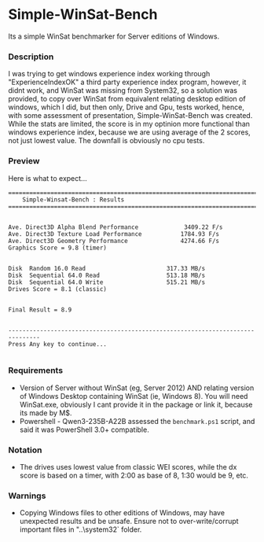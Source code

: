 # Simple-WinSat-Bench
Its a simple WinSat benchmarker for Server editions of Windows.

### Description
I was trying to get windows experience index working through "ExperienceIndexOK" a third party experience index program, however, it didnt work, and WinSat was missing from System32, so a solution was provided, to copy over WinSat from equivalent relating desktop edition of windows, which I did, but then only, Drive and Gpu, tests worked, hence, with some assessment of presentation, Simple-WinSat-Bench was created. While the stats are limited, the score is in my optinion more functional than windows experience index, because we are using average of the 2 scores, not just lowest value. The downfall is obviously no cpu tests.

### Preview
Here is what to expect...
```
===============================================================================
    Simple-Winsat-Bench : Results
===============================================================================


Ave. Direct3D Alpha Blend Performance             3409.22 F/s
Ave. Direct3D Texture Load Performance           1784.93 F/s
Ave. Direct3D Geometry Performance               4274.66 F/s
Graphics Score = 9.8 (timer)


Disk  Random 16.0 Read                       317.33 MB/s
Disk  Sequential 64.0 Read                   513.18 MB/s
Disk  Sequential 64.0 Write                  515.21 MB/s
Drives Score = 8.1 (classic)


Final Result = 8.9


-------------------------------------------------------------------------------
Press Any key to continue...


```

### Requirements
- Version of Server without WinSat (eg, Server 2012) AND relating version of Windows Desktop containing WinSat (ie, Windows 8). You will need WinSat.exe, obviously I cant provide it in the package or link it, because its made by M$.
- Powershell - Qwen3-235B-A22B assessed the `benchmark.ps1` script, and said it was PowerShell 3.0+ compatible.  

### Notation
- The drives uses lowest value from classic WEI scores, while the dx score is based on a timer, with 2:00 as base of 8, 1:30 would be 9, etc.

### Warnings
- Copying Windows files to other editions of Windows, may have unexpected results and be unsafe. Ensure not to over-write/corrupt important files in "..\system32` folder.

